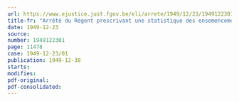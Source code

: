 ```yaml
---
url: https://www.ejustice.just.fgov.be/eli/arrete/1949/12/23/1949122301/justel
title-fr: "Arrêté du Régent prescrivant une statistique des ensemencements d'hiver et du bétail au 1er janvier 1950"
date: 1949-12-23
source:
number: 1949122301
page: 11478
case: 1949-12-23/01
publication: 1949-12-30
starts:
modifies:
pdf-original:
pdf-consolidated:
---
```


